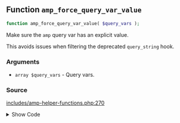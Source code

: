 ## Function `amp_force_query_var_value`

```php
function amp_force_query_var_value( $query_vars );
```

Make sure the `amp` query var has an explicit value.

This avoids issues when filtering the deprecated `query_string` hook.

### Arguments

* `array $query_vars` - Query vars.

### Source

[includes/amp-helper-functions.php:270](TODO)

<details>
<summary>Show Code</summary>

```php
<php ?>```

</details>
